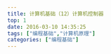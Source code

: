 ```yaml
---
title: 计算机基础（12）计算机控制器
top: 1
date: 2016-03-10 14:35:25
tags: ["编程基础","计算机原理"]
categories: ["编程基础"]
---
```



